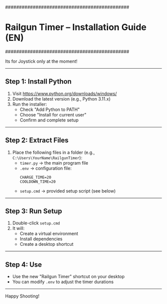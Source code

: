 #############################################
# Railgun Timer – Installation Guide (EN)    #
#############################################

Its for Joystick only at the moment!

---

## Step 1: Install Python

1. Visit https://www.python.org/downloads/windows/
2. Download the latest version (e.g., Python 3.11.x)
3. Run the installer:
   - Check "Add Python to PATH"
   - Choose "Install for current user"
   - Confirm and complete setup

---

## Step 2: Extract Files

1. Place the following files in a folder (e.g., `C:\Users\YourName\RailgunTimer`):
   - `timer.py` → the main program file
   - `.env`     → configuration file:
     ```env
     CHARGE_TIME=20
     COOLDOWN_TIME=20
     ```
   - `setup.cmd` → provided setup script (see below)

---

## Step 3: Run Setup

1. Double-click `setup.cmd`
2. It will:
   - Create a virtual environment
   - Install dependencies
   - Create a desktop shortcut

---

## Step 4: Use

- Use the new "Railgun Timer" shortcut on your desktop
- You can modify `.env` to adjust the timer durations

---

Happy Shooting!
